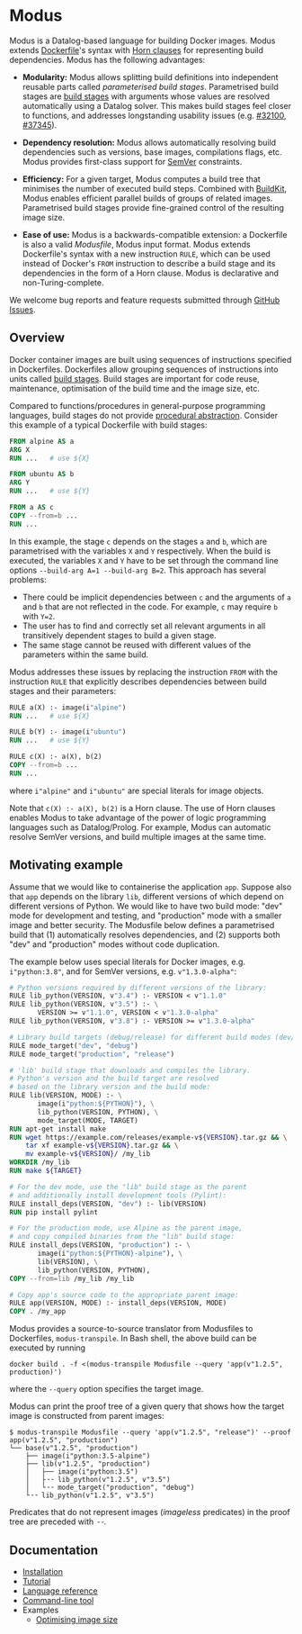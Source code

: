 # Modus

Modus is a Datalog-based language for building Docker images. Modus extends [Dockerfile](https://docs.docker.com/engine/reference/builder/)'s syntax with [Horn clauses](https://en.wikipedia.org/wiki/Horn_clause) for representing build dependencies. Modus has the following advantages:

- __Modularity:__ Modus allows splitting build definitions into independent reusable parts called _parameterised build stages_. Parametrised build stages are [build stages](https://docs.docker.com/develop/develop-images/multistage-build/) with arguments whose values are resolved automatically using a Datalog solver. This makes build stages feel closer to functions, and addresses longstanding usability issues (e.g. [#32100](https://github.com/moby/moby/issues/32100), [#37345](https://github.com/moby/moby/issues/32100)).

- __Dependency resolution:__ Modus allows automatically resolving build dependencies such as versions, base images, compilations flags, etc. Modus provides first-class support for [SemVer](https://semver.org/) constraints.

- __Efficiency:__ For a given target, Modus computes a build tree that minimises the number of executed build steps. Combined with [BuildKit](https://github.com/moby/buildkit), Modus enables efficient parallel builds of groups of related images. Parametrised build stages provide fine-grained control of the resulting image size.

- __Ease of use:__ Modus is a backwards-compatible extension: a Dockerfile is also a valid _Modusfile_, Modus input format. Modus extends Dockerfile's syntax with a new instruction `RULE`, which can be used instead of Docker's `FROM` instruction to describe a build stage and its dependencies in the form of a Horn clause. Modus is declarative and non-Turing-complete.

We welcome bug reports and feature requests submitted through [GitHub Issues](https://github.com/mechtaev/modus/issues).

## Overview

Docker container images are built using sequences of instructions specified in Dockerfiles. Dockerfiles allow grouping sequences of instructions into units called [build stages](https://docs.docker.com/develop/develop-images/multistage-build/). Build stages are important for code reuse, maintenance, optimisation of the build time and the image size, etc.

Compared to functions/procedures in general-purpose programming languages, build stages do not provide [procedural abstraction](http://www.eecs.qmul.ac.uk/~mmh/AMCM048/abstraction/procedural.html). Consider this example of a typical Dockerfile with build stages:

```Dockerfile
FROM alpine AS a
ARG X
RUN ...   # use ${X}

FROM ubuntu AS b
ARG Y
RUN ...   # use ${Y}

FROM a AS c
COPY --from=b ...
RUN ...
```

In this example, the stage `c` depends on the stages `a` and `b`, which are parametrised with the variables `X` and `Y` respectively. When the build is executed, the variables `X` and `Y` have to be set through the command line options `--build-arg A=1 --build-arg B=2`. This approach has several problems:
- There could be implicit dependencies between `c` and the arguments of `a` and `b` that are not reflected in the code. For example, `c` may require `b` with `Y=2`.
- The user has to find and correctly set all relevant arguments in all transitively dependent stages to build a given stage.
- The same stage cannot be reused with different values of the parameters within the same build.

Modus addresses these issues by replacing the instruction `FROM` with the instruction `RULE` that explicitly describes dependencies between build stages and their parameters:

```Dockerfile
RULE a(X) :- image(i"alpine")
RUN ...   # use ${X}

RULE b(Y) :- image(i"ubuntu")
RUN ...   # use ${Y}

RULE c(X) :- a(X), b(2)
COPY --from=b ...
RUN ...
```

where `i"alpine"` and `i"ubuntu"` are special literals for image objects.

Note that `c(X) :- a(X), b(2)` is a Horn clause. The use of Horn clauses enables Modus to take advantage of the power of logic programming languages such as Datalog/Prolog. For example, Modus can automatic resolve SemVer versions, and build multiple images at the same time.


## Motivating example

Assume that we would like to containerise the application `app`. Suppose also that `app` depends on the library `lib`, different versions of which depend on different versions of Python. We would like to have two build mode: "dev" mode for development and testing, and "production" mode with a smaller image and better security. The Modusfile below defines a parametrised build that (1) automatically resolves dependencies, and (2) supports both "dev" and "production" modes without code duplication. 

The example below uses special literals for Docker images, e.g. `i"python:3.8"`, and for SemVer versions, e.g. `v"1.3.0-alpha"`:

```Dockerfile
# Python versions required by different versions of the library:
RULE lib_python(VERSION, v"3.4") :- VERSION < v"1.1.0"
RULE lib_python(VERSION, v"3.5") :- \
       VERSION >= v"1.1.0", VERSION < v"1.3.0-alpha"
RULE lib_python(VERSION, v"3.8") :- VERSION >= v"1.3.0-alpha"

# Library build targets (debug/release) for different build modes (dev/production):
RULE mode_target("dev", "debug")
RULE mode_target("production", "release")

# 'lib' build stage that downloads and compiles the library. 
# Python's version and the build target are resolved
# based on the library version and the build mode:
RULE lib(VERSION, MODE) :- \
       image(i"python:${PYTHON}"), \
       lib_python(VERSION, PYTHON), \
       mode_target(MODE, TARGET)
RUN apt-get install make
RUN wget https://example.com/releases/example-v${VERSION}.tar.gz && \
    tar xf example-v${VERSION}.tar.gz && \
    mv example-v${VERSION}/ /my_lib
WORKDIR /my_lib
RUN make ${TARGET}

# For the dev mode, use the "lib" build stage as the parent
# and additionally install development tools (Pylint):
RULE install_deps(VERSION, "dev") :- lib(VERSION)
RUN pip install pylint

# For the production mode, use Alpine as the parent image, 
# and copy compiled binaries from the "lib" build stage:
RULE install_deps(VERSION, "production") :- \
       image(i"python:${PYTHON}-alpine"), \
       lib(VERSION), \
       lib_python(VERSION, PYTHON),
COPY --from=lib /my_lib /my_lib

# Copy app's source code to the appropriate parent image:
RULE app(VERSION, MODE) :- install_deps(VERSION, MODE)
COPY . /my_app
```

Modus provides a source-to-source translator from Modusfiles to Dockerfiles, `modus-transpile`. In Bash shell, the above build can be executed by running 

    docker build . -f <(modus-transpile Modusfile --query 'app(v"1.2.5", production)')

where the `--query` option specifies the target image.

Modus can print the proof tree of a given query that shows how the target image is constructed from parent images:

    $ modus-transpile Modusfile --query 'app(v"1.2.5", "release")' --proof
    app(v"1.2.5", "production")
    └── base(v"1.2.5", "production")
        ├── image(i"python:3.5-alpine")
        ├── lib(v"1.2.5", "production")
        │   ├── image(i"python:3.5")
        │   ├╶╶ lib_python(v"1.2.5", v"3.5")
        │   └╶╶ mode_target("production", "debug")
        └╶╶ lib_python(v"1.2.5", v"3.5")

Predicates that do not represent images (_imageless_ predicates) in the proof tree are preceded with `╶╶`.

## Documentation

- [Installation](doc/installation.md)
- [Tutorial](doc/tutorial.md)
- [Language reference](doc/language-reference.md)
- [Command-line tool](doc/command-line-tool.md)
- Examples
  - [Optimising image size](doc/example/optimising-image-size.md)
